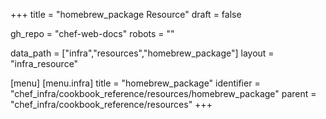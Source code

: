 +++
title = "homebrew_package Resource"
draft = false

gh_repo = "chef-web-docs"
robots = ""

data_path = ["infra","resources","homebrew_package"]
layout = "infra_resource"


[menu]
  [menu.infra]
    title = "homebrew_package"
    identifier = "chef_infra/cookbook_reference/resources/homebrew_package"
    parent = "chef_infra/cookbook_reference/resources"
+++

<!-- The contents of this page are automatically generated from the homebrew_package.yaml file in the data directory. -->
<!-- To suggest a change, edit the https://github.com/chef/chef/blob/master/lib/chef/resource/homebrew_package.rb file
      and submit a pull request to the https://github.com/chef/chef repository. -->
